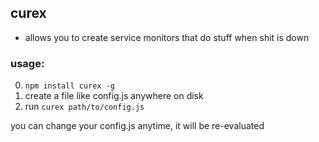 curex
---

* allows you to create service monitors that do stuff when shit is down

### usage:

0. `npm install curex -g`
0. create a file like config.js anywhere on disk
0. run `curex path/to/config.js`

you can change your config.js anytime, it will be re-evaluated
